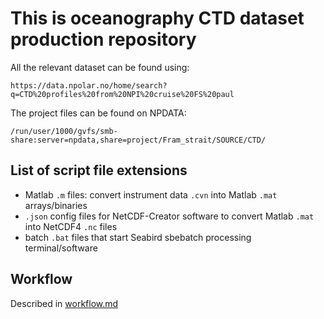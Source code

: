 # This is oceanography CTD dataset production repository

All the relevant dataset can be found using: 
```
https://data.npolar.no/home/search?q=CTD%20profiles%20from%20NPI%20cruise%20FS%20paul
```

The project files can be found on NPDATA: 
```
/run/user/1000/gvfs/smb-share:server=npdata,share=project/Fram_strait/SOURCE/CTD/
```

## List of script file extensions
- Matlab `.m` files: convert instrument data `.cvn` into Matlab `.mat` arrays/binaries
- `.json` config files for NetCDF-Creator software to convert Matlab `.mat` into NetCDF4 `.nc` files
- batch `.bat` files that start Seabird sbebatch processing terminal/software

## Workflow
Described in [workflow.md](workflow.md)
